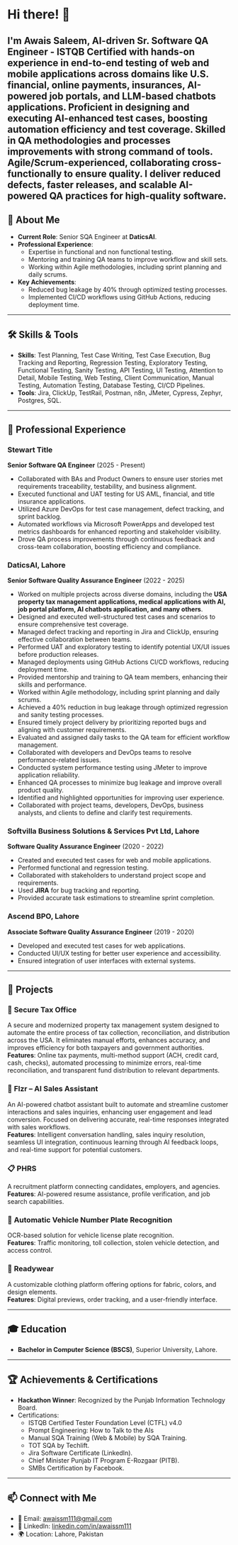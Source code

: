 # Hi there! 👋  
I'm **Awais Saleem**, AI-driven Sr. Software QA Engineer - ISTQB Certified with hands-on experience in end-to-end testing of web and mobile applications across domains like U.S. financial, online payments, insurances, AI-powered job portals, and LLM-based chatbots applications. Proficient in designing and executing AI-enhanced test cases, boosting automation efficiency and test coverage. Skilled in QA methodologies and processes improvements with strong command of tools. Agile/Scrum-experienced, collaborating cross-functionally to ensure quality. I deliver reduced defects, faster releases, and scalable AI-powered QA practices for high-quality software.
---

## 🌟 About Me  
- **Current Role**: Senior SQA Engineer at **DaticsAI**.  
- **Professional Experience**:  
   - Expertise in functional and non functional testing.  
   - Mentoring and training QA teams to improve workflow and skill sets.  
   - Working within Agile methodologies, including sprint planning and daily scrums.  
- **Key Achievements**:  
   - Reduced bug leakage by 40% through optimized testing processes.  
   - Implemented CI/CD workflows using GitHub Actions, reducing deployment time.  

---

## 🛠️ Skills & Tools  
- **Skills**: Test Planning, Test Case Writing, Test Case Execution, Bug Tracking and Reporting, Regression Testing, Exploratory Testing, Functional Testing, Sanity Testing, API Testing, UI Testing, Attention to Detail, Mobile Testing, Web Testing, Client Communication, Manual Testing, Automation Testing, Database Testing, CI/CD Pipelines.  
- **Tools**: Jira, ClickUp, TestRail, Postman, n8n, JMeter, Cypress, Zephyr, Postgres, SQL.  

---

## 📂 Professional Experience  
### **Stewart Title**
**Senior Software QA Engineer** (2025 - Present)
- Collaborated with BAs and Product Owners to ensure user stories met requirements traceability, testability, and business alignment.
- Executed functional and UAT testing for US AML, financial, and title insurance applications.
- Utilized Azure DevOps for test case management, defect tracking, and sprint backlog.
- Automated workflows via Microsoft PowerApps and developed test metrics dashboards for enhanced reporting and stakeholder visibility.
- Drove QA process improvements through continuous feedback and cross-team collaboration, boosting efficiency and compliance.

### **DaticsAI, Lahore**  
**Senior Software Quality Assurance Engineer** (2022 - 2025)  
- Worked on multiple projects across diverse domains, including the **USA property tax management applications, medical applications with AI, job portal platform, AI chatbots application, and many others**.
- Designed and executed well-structured test cases and scenarios to ensure comprehensive test coverage.
- Managed defect tracking and reporting in Jira and ClickUp, ensuring effective collaboration between teams.
- Performed UAT and exploratory testing to identify potential UX/UI issues before production releases.
- Managed deployments using GitHub Actions CI/CD workflows, reducing deployment time.
- Provided mentorship and training to QA team members, enhancing their skills and performance.
- Worked within Agile methodology, including sprint planning and daily scrums.
- Achieved a 40% reduction in bug leakage through optimized regression and sanity testing processes.
- Ensured timely project delivery by prioritizing reported bugs and aligning with customer requirements.
- Evaluated and assigned daily tasks to the QA team for efficient workflow management.
- Collaborated with developers and DevOps teams to resolve performance-related issues.
- Conducted system performance testing using JMeter to improve application reliability.
- Enhanced QA processes to minimize bug leakage and improve overall product quality.
- Identified and highlighted opportunities for improving user experience.
- Collaborated with project teams, developers, DevOps, business analysts, and clients to define and clarify test requirements.

### **Softvilla Business Solutions & Services Pvt Ltd, Lahore**  
**Software Quality Assurance Engineer** (2020 - 2022)  
- Created and executed test cases for web and mobile applications.  
- Performed functional and regression testing.  
- Collaborated with stakeholders to understand project scope and requirements.  
- Used **JIRA** for bug tracking and reporting.  
- Provided accurate task estimations to streamline sprint completion.  

### **Ascend BPO, Lahore**  
**Associate Software Quality Assurance Engineer** (2019 - 2020)  
- Developed and executed test cases for web applications.  
- Conducted UI/UX testing for better user experience and accessibility.  
- Ensured integration of user interfaces with external systems.  

---

## 🔬 Projects  

###  🔐 **Secure Tax Office**
A secure and modernized property tax management system designed to automate the entire process of tax collection, reconciliation, and distribution across the USA. It eliminates manual efforts, enhances accuracy, and improves efficiency for both taxpayers and government authorities.  
**Features**: Online tax payments, multi-method support (ACH, credit card, cash, checks), automated processing to minimize errors, real-time reconciliation, and transparent fund distribution to relevant departments.

### 🤖 **Flzr – AI Sales Assistant**
An AI-powered chatbot assistant built to automate and streamline customer interactions and sales inquiries, enhancing user engagement and lead conversion. Focused on delivering accurate, real-time responses integrated with sales workflows.  
**Features**: Intelligent conversation handling, sales inquiry resolution, seamless UI integration, continuous learning through AI feedback loops, and real-time support for potential customers.

### 📋 **PHRS**  
A recruitment platform connecting candidates, employers, and agencies.  
**Features**: AI-powered resume assistance, profile verification, and job search capabilities.  

### 🚗 **Automatic Vehicle Number Plate Recognition**  
OCR-based solution for vehicle license plate recognition.  
**Features**: Traffic monitoring, toll collection, stolen vehicle detection, and access control.  

### 👔 **Readywear**  
A customizable clothing platform offering options for fabric, colors, and design elements.  
**Features**: Digital previews, order tracking, and a user-friendly interface.  

---

## 🎓 Education  
- **Bachelor in Computer Science (BSCS)**, Superior University, Lahore.  

---

## 🏆 Achievements & Certifications  
- **Hackathon Winner**: Recognized by the Punjab Information Technology Board.  
- Certifications:  
   - ISTQB Certified Tester Foundation Level (CTFL) v4.0
   - Prompt Engineering: How to Talk to the AIs
   - Manual SQA Training (Web & Mobile) by SQA Training.  
   - TOT SQA by Techlift.  
   - Jira Software Certificate (LinkedIn).  
   - Chief Minister Punjab IT Program E-Rozgaar (PITB).  
   - SMBs Certification by Facebook.  

---


## 📫 Connect with Me  
- 📧 Email: [awaissm111@gmail.com](mailto:awaissm111@gmail.com)  
- 💼 LinkedIn: [linkedin.com/in/awaissm111](https://linkedin.com/in/awaissm111)  
- 🌍 Location: Lahore, Pakistan
